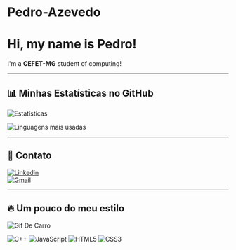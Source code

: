 # Pedro-Azevedo
# Hi, my name is Pedro! 
I'm a **CEFET-MG** student of computing!

---

## 📊 Minhas Estatísticas no GitHub
![Estatísticas](https://github-readme-stats.vercel.app/api?username=seuusuario&show_icons=true&theme=radical)

![Linguagens mais usadas](https://github-readme-stats.vercel.app/api/top-langs/?username=seuusuario&layout=compact&theme=radical)

---

## 🔗 Contato
[![Linkedin](https://img.shields.io/badge/-LinkedIn-blue?logo=linkedin&logoColor=white&style=for-the-badge)](https://linkedin.com/in/seu-linkedin)  
[![Gmail](https://img.shields.io/badge/-Gmail-D14836?logo=gmail&logoColor=white&style=for-the-badge)](mailto:pedroliveirazevedo0908@gmail.com)

---

## 🔥 Um pouco do meu estilo
![Gif De Carro](https://github.com/user-attachments/assets/43a6b9a7-281f-4587-81a7-75ea230c4796)


![C++](https://img.shields.io/badge/C++-00599C?style=for-the-badge&logo=cplusplus&logoColor=white)
![JavaScript](https://img.shields.io/badge/JavaScript-F7DF1E?style=for-the-badge&logo=javascript&logoColor=black)
![HTML5](https://img.shields.io/badge/HTML5-E34F26?style=for-the-badge&logo=html5&logoColor=white)
![CSS3](https://img.shields.io/badge/CSS3-1572B6?style=for-the-badge&logo=css3&logoColor=white)


